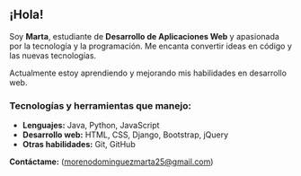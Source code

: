 ## ¡Hola! 

Soy **Marta**, estudiante de **Desarrollo de Aplicaciones Web** y apasionada por la tecnología y la programación. 
Me encanta convertir ideas en código y las nuevas tecnologías.

Actualmente estoy aprendiendo y mejorando mis habilidades en desarrollo web.

### Tecnologías y herramientas que manejo:
- **Lenguajes:** Java, Python, JavaScript  
- **Desarrollo web:** HTML, CSS, Django, Bootstrap, jQuery  
- **Otras habilidades:** Git, GitHub  

**Contáctame:**  (morenodominguezmarta25@gmail.com)
